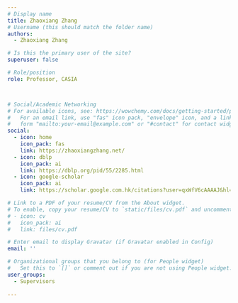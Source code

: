```yaml
---
# Display name
title: Zhaoxiang Zhang
# Username (this should match the folder name)
authors:
  - Zhaoxiang Zhang

# Is this the primary user of the site?
superuser: false

# Role/position
role: Professor, CASIA



# Social/Academic Networking
# For available icons, see: https://wowchemy.com/docs/getting-started/page-builder/#icons
#   For an email link, use "fas" icon pack, "envelope" icon, and a link in the
#   form "mailto:your-email@example.com" or "#contact" for contact widget.
social:
  - icon: home
    icon_pack: fas
    link: https://zhaoxiangzhang.net/
  - icon: dblp
    icon_pack: ai
    link: https://dblp.org/pid/55/2285.html
  - icon: google-scholar
    icon_pack: ai
    link: https://scholar.google.com.hk/citations?user=qxWfV6cAAAAJ&hl=en

# Link to a PDF of your resume/CV from the About widget.
# To enable, copy your resume/CV to `static/files/cv.pdf` and uncomment the lines below.
# - icon: cv
#   icon_pack: ai
#   link: files/cv.pdf

# Enter email to display Gravatar (if Gravatar enabled in Config)
email: ''

# Organizational groups that you belong to (for People widget)
#   Set this to `[]` or comment out if you are not using People widget.
user_groups:
  - Supervisors
  
---
```


